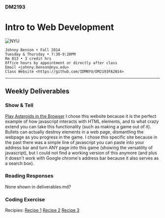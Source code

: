 ### DM2193

# Intro to Web Development

![NYU](http://j-hnnybens-n.com/capture/imami.png)

    Johnny Benson • Fall 2014
    Tuesday & Thursday • 7:30-9:20PM
    Rm 813 • 3 credit hrs
    Office hours by appointment or directly after class
    Email <johnny.benson@nyu.edu>
    Class Website <https://github.com/IDMNYU/DM2193FA2014>

---

## Weekly Deliverables

### Show & Tell
[Play Asteroids in the Browser](http://kickassapp.com/)
I chose this website because it is the perfect example of how javascript interacts with HTML elements, and to what crazy extend you can take this functionality (such as making a game out of it).  Bullets can actually destroy elements in a web page, dismantling the webpage as you progress in the game.  I chose this specific site because in the past there was a simple line of javascript you can paste into your address bar and turn ANY page into this game (showing the versatility of javascript), but I could not find a working version of this anymore (and plus it doesn't work with Google chrome's address bar because it also serves as a search box).

### Reading Responses
None shown in deliverables.md?

### Coding Exercise
Recipies:
[Recipe 1](index.html)
[Recipe 2](index2.html)
[Recipe 3](index3.html)